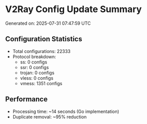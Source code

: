 # V2Ray Config Update Summary
Generated on: 2025-07-31 07:47:59 UTC

## Configuration Statistics
- Total configurations: 22333
- Protocol breakdown:
  - ss: 0 configs
  - ssr: 0 configs
  - trojan: 0 configs
  - vless: 0 configs
  - vmess: 1351 configs

## Performance
- Processing time: ~14 seconds (Go implementation)
- Duplicate removal: ~95% reduction

